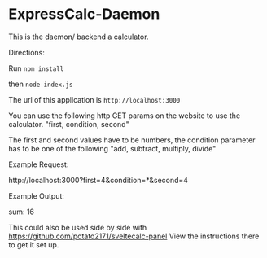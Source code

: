 # ExpressCalc-Daemon

This is the daemon/ backend a calculator. 

Directions:

Run ``npm install``

then ``node index.js``

The url of this application is ``http://localhost:3000``

You can use the following http GET params on the website to use the calculator. "first, condition, second"

The first and second values have to be numbers, the condition parameter has to be one of the following "add, subtract, multiply, divide"

Example Request:

http://localhost:3000?first=4&condition=*&second=4

Example Output:

sum: 16

This could also be used side by side with 
https://github.com/potato2171/sveltecalc-panel
View the instructions there to get it set up.
